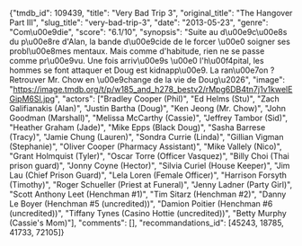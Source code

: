{"tmdb_id": 109439, "title": "Very Bad Trip 3", "original_title": "The Hangover Part III", "slug_title": "very-bad-trip-3", "date": "2013-05-23", "genre": "Com\u00e9die", "score": "6.1/10", "synopsis": "Suite au d\u00e9c\u00e8s du p\u00e8re d'Alan, la bande d\u00e9cide de le forcer \u00e0 soigner ses probl\u00e8mes mentaux. Mais comme d'habitude, rien ne se passe comme pr\u00e9vu. Une fois arriv\u00e9s \u00e0 l'h\u00f4pital, les hommes se font attaquer et Doug est kidnapp\u00e9. La ran\u00e7on ? Retrouver Mr. Chow en \u00e9change de la vie de Doug\u2026", "image": "https://image.tmdb.org/t/p/w185_and_h278_bestv2/rMpg6DB4tn7j1v1kwelEGipM6Sl.jpg", "actors": ["Bradley Cooper (Phil)", "Ed Helms (Stu)", "Zach Galifianakis (Alan)", "Justin Bartha (Doug)", "Ken Jeong (Mr. Chow)", "John Goodman (Marshall)", "Melissa McCarthy (Cassie)", "Jeffrey Tambor (Sid)", "Heather Graham (Jade)", "Mike Epps (Black Doug)", "Sasha Barrese (Tracy)", "Jamie Chung (Lauren)", "Sondra Currie (Linda)", "Gillian Vigman (Stephanie)", "Oliver Cooper (Pharmacy Assistant)", "Mike Vallely (Nico)", "Grant Holmquist (Tyler)", "Oscar Torre (Officer Vasquez)", "Billy Choi (Thai prison guard)", "Jonny Coyne (Hector)", "Silvia Curiel (House Keeper)", "Jim Lau (Chief Prison Guard)", "Lela Loren (Female Officer)", "Harrison Forsyth (Timothy)", "Roger Schueller (Priest at Funeral)", "Jenny Ladner (Party Girl)", "Scott Anthony Leet (Henchman #1)", "Tim Sitarz (Henchman #2)", "Danny Le Boyer (Henchman #5 (uncredited))", "Damion Poitier (Henchman #6 (uncredited))", "Tiffany Tynes (Casino Hottie (uncredited))", "Betty Murphy (Cassie's Mom)"], "comments": [], "recommandations_id": [45243, 18785, 41733, 72105]}